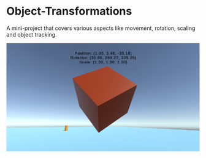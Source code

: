 # Object-Transformations
 A mini-project that covers various aspects like movement, rotation, scaling and object tracking.

![Screenshot](Assets/Screenshot.png)
